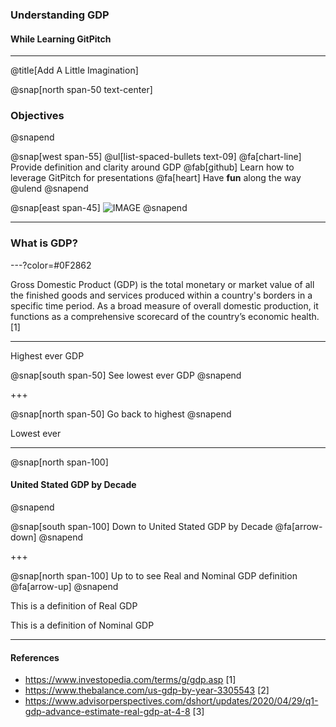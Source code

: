 ### Understanding GDP
#### While Learning GitPitch

---

@title[Add A Little Imagination]

@snap[north span-50 text-center]
### Objectives
@snapend

@snap[west span-55]
@ul[list-spaced-bullets text-09]
@fa[chart-line] Provide definition and clarity around GDP
@fab[github] Learn how to leverage GitPitch for presentations 
@fa[heart] Have **fun** along the way
@ulend
@snapend

@snap[east span-45]
![IMAGE](assets/img/chest.jpg)
@snapend

---

### What is GDP?

---?color=#0F2862

Gross Domestic Product (GDP) is the total monetary or market value of all the finished goods and services produced within a country's borders in a specific time period. As a broad measure of overall domestic production, it functions as a comprehensive scorecard of the country’s economic health. [1]

---

Highest ever GDP



@snap[south span-50]
See lowest ever GDP
@snapend


+++

@snap[north span-50]
Go back to highest
@snapend

Lowest ever

---

@snap[north span-100]
#### United Stated GDP by Decade
@snapend

<canvas data-chart="line">
<!--
{
 "data": {
"labels": ["1930"," 1940"," 1950"," 1960"," 1970"," 1980"," 1990", "2000"," 2010"," 2020"],
  "datasets": [
   {
    "data":[1.015,1.330,2.290,3.260,4.951,6.759,9.366,13.131,15.599,18.99],
    "label":"GDP adjusted for inflation",
    "backgroundColor":"rgba(20,20,220,.8)"
   },
   {
   "data":[0.092,0.103,0.300,0.542,1.073,2.857,5.963,10.252,14.992,22.37],
    "label":"Nominal GDP",
    "backgroundColor":"rgba(120,120,220,.8)"
   }
  ]
 },
 "options": { "responsive": "true" }
}
-->
</canvas>

@snap[south span-100]
Down to United Stated GDP by Decade @fa[arrow-down]
@snapend

+++

@snap[north span-100]
Up to to see Real and Nominal GDP definition @fa[arrow-up]
@snapend


This is a definition of Real GDP

This is a definition of Nominal GDP

---

#### References

- https://www.investopedia.com/terms/g/gdp.asp [1]
- https://www.thebalance.com/us-gdp-by-year-3305543 [2]
- https://www.advisorperspectives.com/dshort/updates/2020/04/29/q1-gdp-advance-estimate-real-gdp-at-4-8 [3]

